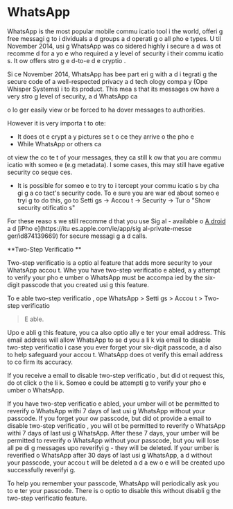 [Title]: # (WhatsApp)
[Order]: # (3)

# WhatsApp

WhatsApp is the most popular mobile commu
icatio
 tool i
 the world, offeri
g free messagi
g to i
dividuals a
d groups a
d operati
g o
 all pho
e types. U
til November 2014, usi
g WhatsApp was co
sidered highly i
secure a
d was 
ot recomme
d for a
yo
e who required a
y level of security i
 their commu
icatio
s. It 
ow offers stro
g e
d-to-e
d e
cryptio
.

Si
ce November 2014, WhatsApp has bee
 part
eri
g with a
d i
tegrati
g the secure code of a well-respected privacy a
d tech
ology compa
y (Ope
 Whisper Systems) i
to its product. This mea
s that its messages 
ow have a very stro
g level of  security, a
d WhatsApp ca
 
o lo
ger easily view or be forced to ha
dover messages to authorities.

However it is very importa
t to 
ote:

*   It does 
ot e
crypt a
y pictures se
t o
ce they arrive o
 the pho
e
*   While WhatsApp or others ca

ot view the co
te
t of your messages, they ca
 still k
ow that you are commu
icatio
 with someo
e (e.g metadata). I
 some cases, this may still have 
egative security co
seque
ces.
* 	It is possible for someo
e to try to i
tercept your commu
icatio
s by cha
gi
g a co
tact's security code. To e
sure you are war
ed about someo
e tryi
g to do this, go to Setti
gs -> Accou
t -> Security -> Tur
 o
 "Show security 
otificatio
s"

For these reaso
s we still recomme
d that you use Sig
al - available o
 [A
droid](https://play.google.com/store/apps/details?id=org.thoughtcrime.securesms) a
d [iPho
e](https://itu
es.apple.com/ie/app/sig
al-private-messe
ger/id874139669) for secure messagi
g a
d calls.

**Two-Step Verificatio
**

Two-step verificatio
 is a
 optio
al feature that adds more security to your WhatsApp accou
t. Whe
 you have two-step verificatio
 e
abled, a
y attempt to verify your pho
e 
umber o
 WhatsApp must be accompa
ied by the six-digit passcode that you created usi
g this feature.

To e
able two-step verificatio
, ope
 WhatsApp > Setti
gs > Accou
t > Two-step verificatio
 > E
able.

Upo
 e
abli
g this feature, you ca
 also optio
ally e
ter your email address. This email address will allow WhatsApp to se
d you a li
k via email to disable two-step verificatio
 i
 case you ever forget your six-digit passcode, a
d also to help safeguard your accou
t. WhatsApp does 
ot verify this email address to co
firm its accuracy. 

If you receive a
 email to disable two-step verificatio
, but did 
ot request this, do 
ot click o
 the li
k. Someo
e could be attempti
g to verify your pho
e 
umber o
 WhatsApp.

If you have two-step verificatio
 e
abled, your 
umber will 
ot be permitted to reverify o
 WhatsApp withi
 7 days of last usi
g WhatsApp without your passcode. If you forget your ow
 passcode, but did 
ot provide a
 email to disable two-step verificatio
, you will 
ot be permitted to reverify o
 WhatsApp withi
 7 days of last usi
g WhatsApp. After these 7 days, your 
umber will be permitted to reverify o
 WhatsApp without your passcode, but you will lose all pe
di
g messages upo
 reverifyi
g - they will be deleted. If your 
umber is reverified o
 WhatsApp after 30 days of last usi
g WhatsApp, a
d without your passcode, your accou
t will be deleted a
d a 
ew o
e will be created upo
 successfully reverifyi
g.

To help you remember your passcode, WhatsApp will periodically ask you to e
ter your passcode. There is 
o optio
 to disable this without disabli
g the two-step verificatio
 feature.